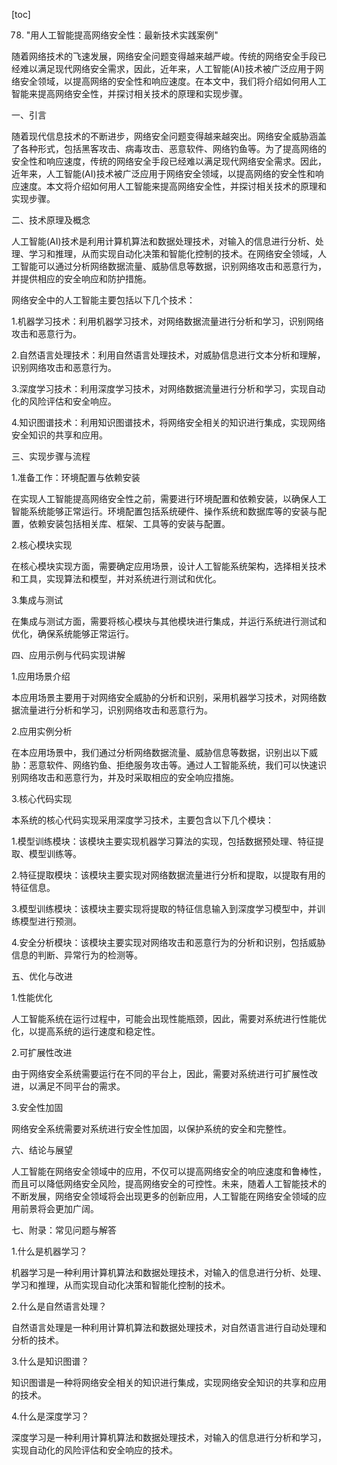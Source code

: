 
[toc]                    
                
                
78. "用人工智能提高网络安全性：最新技术实践案例"

随着网络技术的飞速发展，网络安全问题变得越来越严峻。传统的网络安全手段已经难以满足现代网络安全需求，因此，近年来，人工智能(AI)技术被广泛应用于网络安全领域，以提高网络的安全性和响应速度。在本文中，我们将介绍如何用人工智能来提高网络安全性，并探讨相关技术的原理和实现步骤。

一、引言

随着现代信息技术的不断进步，网络安全问题变得越来越突出。网络安全威胁涵盖了各种形式，包括黑客攻击、病毒攻击、恶意软件、网络钓鱼等。为了提高网络的安全性和响应速度，传统的网络安全手段已经难以满足现代网络安全需求。因此，近年来，人工智能(AI)技术被广泛应用于网络安全领域，以提高网络的安全性和响应速度。本文将介绍如何用人工智能来提高网络安全性，并探讨相关技术的原理和实现步骤。

二、技术原理及概念

人工智能(AI)技术是利用计算机算法和数据处理技术，对输入的信息进行分析、处理、学习和推理，从而实现自动化决策和智能化控制的技术。在网络安全领域，人工智能可以通过分析网络数据流量、威胁信息等数据，识别网络攻击和恶意行为，并提供相应的安全响应和防护措施。

网络安全中的人工智能主要包括以下几个技术：

1.机器学习技术：利用机器学习技术，对网络数据流量进行分析和学习，识别网络攻击和恶意行为。

2.自然语言处理技术：利用自然语言处理技术，对威胁信息进行文本分析和理解，识别网络攻击和恶意行为。

3.深度学习技术：利用深度学习技术，对网络数据流量进行分析和学习，实现自动化的风险评估和安全响应。

4.知识图谱技术：利用知识图谱技术，将网络安全相关的知识进行集成，实现网络安全知识的共享和应用。

三、实现步骤与流程

1.准备工作：环境配置与依赖安装

在实现人工智能提高网络安全性之前，需要进行环境配置和依赖安装，以确保人工智能系统能够正常运行。环境配置包括系统硬件、操作系统和数据库等的安装与配置，依赖安装包括相关库、框架、工具等的安装与配置。

2.核心模块实现

在核心模块实现方面，需要确定应用场景，设计人工智能系统架构，选择相关技术和工具，实现算法和模型，并对系统进行测试和优化。

3.集成与测试

在集成与测试方面，需要将核心模块与其他模块进行集成，并运行系统进行测试和优化，确保系统能够正常运行。

四、应用示例与代码实现讲解

1.应用场景介绍

本应用场景主要用于对网络安全威胁的分析和识别，采用机器学习技术，对网络数据流量进行分析和学习，识别网络攻击和恶意行为。

2.应用实例分析

在本应用场景中，我们通过分析网络数据流量、威胁信息等数据，识别出以下威胁：恶意软件、网络钓鱼、拒绝服务攻击等。通过人工智能系统，我们可以快速识别网络攻击和恶意行为，并及时采取相应的安全响应措施。

3.核心代码实现

本系统的核心代码实现采用深度学习技术，主要包含以下几个模块：

1.模型训练模块：该模块主要实现机器学习算法的实现，包括数据预处理、特征提取、模型训练等。

2.特征提取模块：该模块主要实现对网络数据流量进行分析和提取，以提取有用的特征信息。

3.模型训练模块：该模块主要实现将提取的特征信息输入到深度学习模型中，并训练模型进行预测。

4.安全分析模块：该模块主要实现对网络攻击和恶意行为的分析和识别，包括威胁信息的判断、异常行为的检测等。

五、优化与改进

1.性能优化

人工智能系统在运行过程中，可能会出现性能瓶颈，因此，需要对系统进行性能优化，以提高系统的运行速度和稳定性。

2.可扩展性改进

由于网络安全系统需要运行在不同的平台上，因此，需要对系统进行可扩展性改进，以满足不同平台的需求。

3.安全性加固

网络安全系统需要对系统进行安全性加固，以保护系统的安全和完整性。

六、结论与展望

人工智能在网络安全领域中的应用，不仅可以提高网络安全的响应速度和鲁棒性，而且可以降低网络安全风险，提高网络安全的可控性。未来，随着人工智能技术的不断发展，网络安全领域将会出现更多的创新应用，人工智能在网络安全领域的应用前景将会更加广阔。

七、附录：常见问题与解答

1.什么是机器学习？

机器学习是一种利用计算机算法和数据处理技术，对输入的信息进行分析、处理、学习和推理，从而实现自动化决策和智能化控制的技术。

2.什么是自然语言处理？

自然语言处理是一种利用计算机算法和数据处理技术，对自然语言进行自动处理和分析的技术。

3.什么是知识图谱？

知识图谱是一种将网络安全相关的知识进行集成，实现网络安全知识的共享和应用的技术。

4.什么是深度学习？

深度学习是一种利用计算机算法和数据处理技术，对输入的信息进行分析和学习，实现自动化的风险评估和安全响应的技术。

